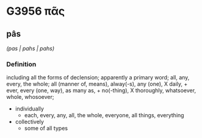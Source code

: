 # G3956 πᾶς

## pâs

_(pas | pahs | pahs)_

### Definition

including all the forms of declension; apparently a primary word; all, any, every, the whole; all (manner of, means), alway(-s), any (one), X daily, + ever, every (one, way), as many as, + no(-thing), X thoroughly, whatsoever, whole, whosoever; 

- individually
  - each, every, any, all, the whole, everyone, all things, everything
- collectively
  - some of all types
